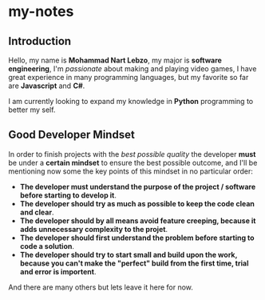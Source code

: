 # my-notes

## Introduction

Hello, my name is **Mohammad Nart Lebzo**, my major is **software engineering**, I'm *passionate* about making and playing video games, I have great experience in many programming languages, but my favorite so far are **Javascript** and **C#**.

I am currently looking to expand my knowledge in **Python** programming to better my self.

## Good Developer Mindset

In order to finish projects with the *best possible quality* the developer **must** be under a **certain mindset** to ensure the best possible outcome, and I'll be mentioning now some the key points of this mindset in no particular order:

- **The developer must understand the purpose of the project / software before starting to develop it**.
- **The developer should try as much as possible to keep the code clean and clear**.
- **The developer should by all means avoid feature creeping, because it adds unnecessary complexity to the projet**.
- **The developer should first understand the problem before starting to code a solution**.
- **The developer should try to start small and build upon the work, because you can't make the "perfect" build from the first time, trial and error is importent**.

And there are many others but lets leave it here for now.